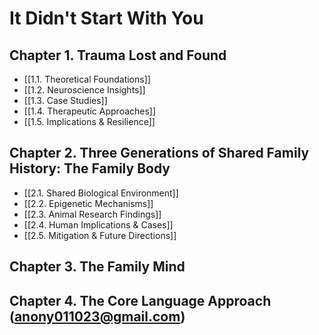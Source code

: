 # It Didn't Start With You
## Chapter 1. Trauma Lost and Found
- [[1.1. Theoretical Foundations]]
- [[1.2. Neuroscience Insights]]
- [[1.3. Case Studies]]
- [[1.4. Therapeutic Approaches]]
- [[1.5. Implications & Resilience]]

## Chapter 2. Three Generations of Shared Family History: The Family Body
- [[2.1. Shared Biological Environment]]
- [[2.2. Epigenetic Mechanisms]]
- [[2.3. Animal Research Findings]]
- [[2.4. Human Implications & Cases]]
- [[2.5. Mitigation & Future Directions]]

## Chapter 3. The Family Mind


## Chapter 4. The Core Language Approach (anony011023@gmail.com)